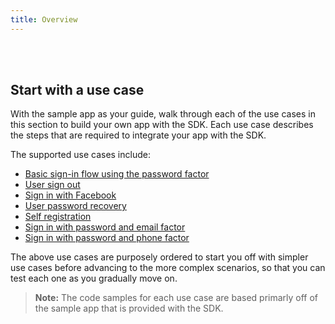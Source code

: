 ```yaml
---
title: Overview
---
```


<ApiLifecycle access="ie" /><br>
<ApiLifecycle access="Limited GA" /><br>

## Start with a use case

With the sample app as your guide, walk through each of the use cases in this section to build your own app with the SDK. Each use case describes the steps that are required to integrate your app with the SDK.

The supported use cases include:

* [Basic sign-in flow using the password factor](/docs/guides/oie-embedded-sdk-use-cases/aspnet/oie-embedded-sdk-use-case-basic-sign-in/)
* [User sign out](/docs/guides/oie-embedded-sdk-use-cases/aspnet/oie-embedded-sdk-use-case-basic-sign-out/)
* [Sign in with Facebook](/docs/guides/oie-embedded-sdk-use-cases/aspnet/oie-embedded-sdk-use-case-sign-in-soc-idp/)
* [User password recovery](/docs/guides/oie-embedded-sdk-use-cases/aspnet/oie-embedded-sdk-use-case-pwd-recovery-mfa/)
* [Self registration](/docs/guides/oie-embedded-sdk-use-cases/aspnet/oie-embedded-sdk-use-case-self-reg/)
* [Sign in with password and email factor](/docs/guides/oie-embedded-sdk-use-cases/aspnet/oie-embedded-sdk-use-case-sign-in-pwd-email/)
* [Sign in with password and phone factor](/docs/guides/oie-embedded-sdk-use-cases/aspnet/oie-embedded-sdk-use-case-sign-in-pwd-phone/)

The above use cases are purposely ordered to start you off with simpler use cases before advancing to the more complex scenarios, so that you can test each one as you gradually move on.

> **Note:** The code samples for each use case are based primarly off of the sample app that is provided with the SDK.
